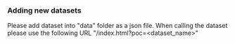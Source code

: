 ### Adding new datasets

Please add dataset into "data" folder as a json file. When calling the dataset please use the following URL "/index.html?poc=<dataset_name>"